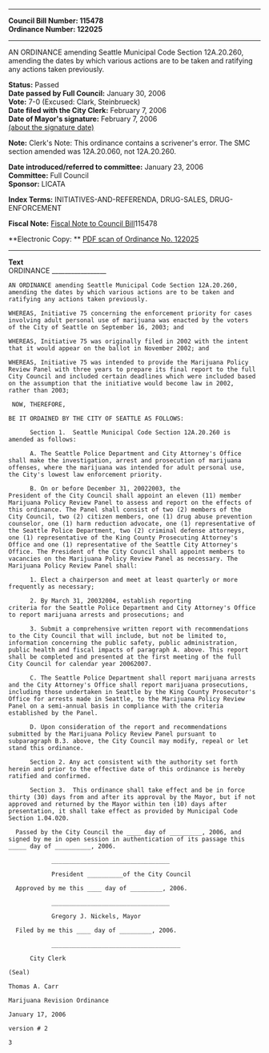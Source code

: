 * * * * *  
  
**Council Bill Number: [](#h0)[](#h2)115478**   
**Ordinance Number: 122025**  
  
* * * * *  
  
AN ORDINANCE amending Seattle Municipal Code Section 12A.20.260, amending the dates by which various actions are to be taken and ratifying any actions taken previously.  
  
**Status:** Passed   
**Date passed by Full Council:** January 30, 2006   
**Vote:** 7-0 (Excused: Clark, Steinbrueck)   
**Date filed with the City Clerk:** February 7, 2006   
**Date of Mayor's signature:** February 7, 2006   
[(about the signature date)](/~public/approvaldate.htm)   
  
**Note:** Clerk's Note: This ordinance contains a scrivener's error. The SMC section amended was 12A.20.060, not 12A.20.260.  
  
  
**Date introduced/referred to committee:** January 23, 2006   
**Committee:** Full Council   
**Sponsor:** LICATA   
  
**Index Terms:** INITIATIVES-AND-REFERENDA, DRUG-SALES, DRUG-ENFORCEMENT  
  
**Fiscal Note:** [Fiscal Note to Council Bill](http://clerk.seattle.gov/~public/fnote/115478.htm)[](#h1)[](#h3)115478  
  
**Electronic Copy: ** [PDF scan of Ordinance No. 122025](/~archives/Ordinances/Ord_122025.pdf)  
  
* * * * *  
  
**Text**  
    ORDINANCE _________________  
  
    AN ORDINANCE amending Seattle Municipal Code Section 12A.20.260,  
    amending the dates by which various actions are to be taken and  
    ratifying any actions taken previously.  
  
    WHEREAS, Initiative 75 concerning the enforcement priority for cases  
    involving adult personal use of marijuana was enacted by the voters  
    of the City of Seattle on September 16, 2003; and  
  
    WHEREAS, Initiative 75 was originally filed in 2002 with the intent  
    that it would appear on the ballot in November 2002; and  
  
    WHEREAS, Initiative 75 was intended to provide the Marijuana Policy  
    Review Panel with three years to prepare its final report to the full  
    City Council and included certain deadlines which were included based  
    on the assumption that the initiative would become law in 2002,  
    rather than 2003;  
  
     NOW, THEREFORE,  
  
    BE IT ORDAINED BY THE CITY OF SEATTLE AS FOLLOWS:  
  
          Section 1.  Seattle Municipal Code Section 12A.20.260 is  
    amended as follows:  
  
          A. The Seattle Police Department and City Attorney's Office  
    shall make the investigation, arrest and prosecution of marijuana  
    offenses, where the marijuana was intended for adult personal use,  
    the City's lowest law enforcement priority.  
  
          B. On or before December 31, 20022003, the  
    President of the City Council shall appoint an eleven (11) member  
    Marijuana Policy Review Panel to assess and report on the effects of  
    this ordinance. The Panel shall consist of two (2) members of the  
    City Council, two (2) citizen members, one (1) drug abuse prevention  
    counselor, one (1) harm reduction advocate, one (1) representative of  
    the Seattle Police Department, two (2) criminal defense attorneys,  
    one (1) representative of the King County Prosecuting Attorney's  
    Office and one (1) representative of the Seattle City Attorney's  
    Office. The President of the City Council shall appoint members to  
    vacancies on the Marijuana Policy Review Panel as necessary. The  
    Marijuana Policy Review Panel shall:  
  
          1. Elect a chairperson and meet at least quarterly or more  
    frequently as necessary;  
  
          2. By March 31, 20032004, establish reporting  
    criteria for the Seattle Police Department and City Attorney's Office  
    to report marijuana arrests and prosecutions; and  
  
          3. Submit a comprehensive written report with recommendations  
    to the City Council that will include, but not be limited to,  
    information concerning the public safety, public administration,  
    public health and fiscal impacts of paragraph A. above. This report  
    shall be completed and presented at the first meeting of the full  
    City Council for calendar year 20062007.  
  
          C. The Seattle Police Department shall report marijuana arrests  
    and the City Attorney's Office shall report marijuana prosecutions,  
    including those undertaken in Seattle by the King County Prosecutor's  
    Office for arrests made in Seattle, to the Marijuana Policy Review  
    Panel on a semi-annual basis in compliance with the criteria  
    established by the Panel.  
  
          D. Upon consideration of the report and recommendations  
    submitted by the Marijuana Policy Review Panel pursuant to  
    subparagraph B.3. above, the City Council may modify, repeal or let  
    stand this ordinance.  
  
          Section 2. Any act consistent with the authority set forth  
    herein and prior to the effective date of this ordinance is hereby  
    ratified and confirmed.  
  
          Section 3.  This ordinance shall take effect and be in force  
    thirty (30) days from and after its approval by the Mayor, but if not  
    approved and returned by the Mayor within ten (10) days after  
    presentation, it shall take effect as provided by Municipal Code  
    Section 1.04.020.  
  
      Passed by the City Council the ____ day of _________, 2006, and  
    signed by me in open session in authentication of its passage this  
    _____ day of __________, 2006.  
  
                _________________________________  
  
                President __________of the City Council  
  
      Approved by me this ____ day of _________, 2006.  
  
                _________________________________  
  
                Gregory J. Nickels, Mayor  
  
      Filed by me this ____ day of _________, 2006.  
  
                ____________________________________  
  
          City Clerk  
  
    (Seal)  
  
    Thomas A. Carr  
  
    Marijuana Revision Ordinance  
  
    January 17, 2006  
  
    version # 2  
  
    3  
